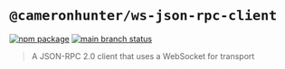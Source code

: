 # `@cameronhunter/ws-json-rpc-client`

[![npm package](https://img.shields.io/npm/v/%40cameronhunter/ws-json-rpc-client)](https://www.npmjs.com/package/@cameronhunter/ws-json-rpc-client)
[![main branch status](https://github.com/cameronhunter/ws-json-rpc-client/actions/workflows/main.yml/badge.svg)](https://github.com/cameronhunter/ws-json-rpc-client/actions/workflows/main.yml)

> A JSON-RPC 2.0 client that uses a WebSocket for transport
